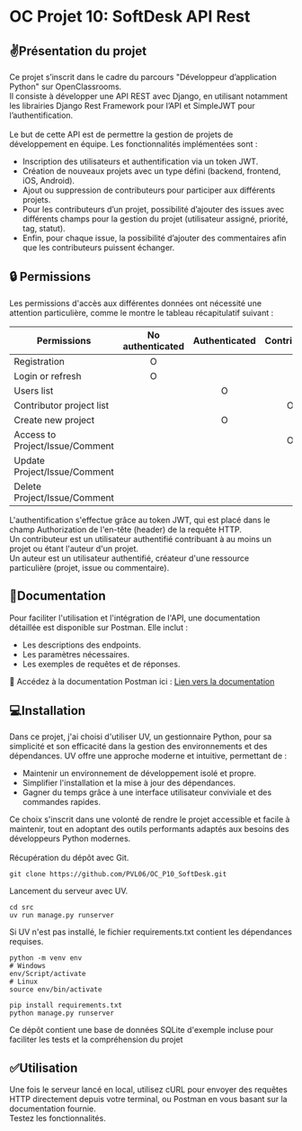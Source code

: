 # OC Projet 10: SoftDesk API Rest

## :v:Présentation du projet

Ce projet s’inscrit dans le cadre du parcours "Développeur d’application Python" sur OpenClassrooms.\
Il consiste à développer une API REST avec Django, en utilisant notamment les librairies Django Rest Framework pour l’API et SimpleJWT pour l’authentification.  
\
Le but de cette API est de permettre la gestion de projets de développement en équipe. Les fonctionnalités implémentées sont :  
* Inscription des utilisateurs et authentification via un token JWT.
* Création de nouveaux projets avec un type défini (backend, frontend, iOS, Android).
* Ajout ou suppression de contributeurs pour participer aux différents projets.
* Pour les contributeurs d’un projet, possibilité d’ajouter des issues avec différents champs pour la gestion du projet (utilisateur assigné, priorité, tag, statut).
* Enfin, pour chaque issue, la possibilité d’ajouter des commentaires afin que les contributeurs puissent échanger.
  
## :lock: Permissions  
Les permissions d'accès aux différentes données ont nécessité une attention particulière, comme le montre le tableau récapitulatif suivant :  
  
| Permissions | No authenticated | Authenticated | Contributor | Author |
|---          |:-:               |:-:            |:-:          |:-:     |
| Registration                    | O |
| Login or refresh                | O | 
| Users list                      |   | O |
| Contributor project list        |   |   | O |
| Create new project              |   | O |
| Access to Project/Issue/Comment |   |   | O |
| Update Project/Issue/Comment    |   |   |   | O |
| Delete Project/Issue/Comment    |   |   |   | O |
    
L'authentification s'effectue grâce au token JWT, qui est placé dans le champ Authorization de l'en-tête (header) de la requête HTTP.  
Un contributeur est un utilisateur authentifié contribuant à au moins un projet ou étant l'auteur d'un projet.  
Un auteur est un utilisateur authentifié, créateur d'une ressource particulière (projet, issue ou commentaire).  

## :blue_book:Documentation
Pour faciliter l'utilisation et l'intégration de l'API, une documentation détaillée est disponible sur Postman. Elle inclut :

* Les descriptions des endpoints.
* Les paramètres nécessaires.
* Les exemples de requêtes et de réponses.

:link: Accédez à la documentation Postman ici : [Lien vers la documentation](https://documenter.getpostman.com/view/38947734/2sAYQfEpxQ)
## :computer:Installation
Dans ce projet, j'ai choisi d'utiliser UV, un gestionnaire Python, pour sa simplicité et son efficacité dans la gestion des environnements et des dépendances. UV offre une approche moderne et intuitive, permettant de :

* Maintenir un environnement de développement isolé et propre.
* Simplifier l'installation et la mise à jour des dépendances.
* Gagner du temps grâce à une interface utilisateur conviviale et des commandes rapides.

Ce choix s'inscrit dans une volonté de rendre le projet accessible et facile à maintenir, tout en adoptant des outils performants adaptés aux besoins des développeurs Python modernes.\
\
Récupération du dépôt avec Git.
```
git clone https://github.com/PVL06/OC_P10_SoftDesk.git
```

Lancement du serveur avec UV.
```
cd src
uv run manage.py runserver
```
Si UV n'est pas installé, le fichier requirements.txt contient les dépendances requises.  
```
python -m venv env
# Windows
env/Script/activate
# Linux
source env/bin/activate
```
```
pip install requirements.txt
python manage.py runserver
```
Ce dépôt contient une base de données SQLite d'exemple incluse pour faciliter les tests et la compréhension du projet
## :white_check_mark:Utilisation
Une fois le serveur lancé en local, utilisez cURL pour envoyer des requêtes HTTP directement depuis votre terminal, ou Postman en vous basant sur la documentation fournie.\
Testez les fonctionnalités.